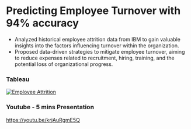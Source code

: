 # Predicting Employee Turnover with 94% accuracy
- Analyzed historical employee attrition data from IBM to gain valuable insights into the factors influencing turnover within the organization.
- Proposed data-driven strategies to mitigate employee turnover, aiming to reduce expenses related to recruitment, hiring, training, and the potential loss of organizational progress.

### Tableau
<div class='tableauPlaceholder' id='viz1696345448288' style='position: relative'><noscript><a href='#'><img alt='Employee Attrition ' src='https:&#47;&#47;public.tableau.com&#47;static&#47;images&#47;Em&#47;Employee_Attrition_16431209161820&#47;Dashboard1&#47;1_rss.png' style='border: none' /></a></noscript><object class='tableauViz'  style='display:none;'><param name='host_url' value='https%3A%2F%2Fpublic.tableau.com%2F' /> <param name='embed_code_version' value='3' /> <param name='site_root' value='' /><param name='name' value='Employee_Attrition_16431209161820&#47;Dashboard1' /><param name='tabs' value='no' /><param name='toolbar' value='yes' /><param name='static_image' value='https:&#47;&#47;public.tableau.com&#47;static&#47;images&#47;Em&#47;Employee_Attrition_16431209161820&#47;Dashboard1&#47;1.png' /> <param name='animate_transition' value='yes' /><param name='display_static_image' value='yes' /><param name='display_spinner' value='yes' /><param name='display_overlay' value='yes' /><param name='display_count' value='yes' /><param name='language' value='en-US' /></object></div>

### Youtube - 5 mins Presentation
https://youtu.be/krjAuRgmE5Q
